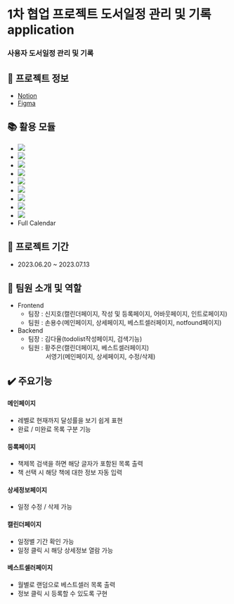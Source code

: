 # 1차 협업 프로젝트 도서일정 관리 및 기록 application

### 사용자 도서일정 관리 및 기록

## :floppy_disk: 프로젝트 정보

- [Notion](https://enshrined-rosemary-d4a.notion.site/BOOK-PLANNER-906e3289681445399adeffbf1951215a?pvs=4)
- [Figma](https://www.figma.com/file/M5v9EPgpAVd0XVuc6VQhaI/Front-Figma?type=design&node-id=0%3A1&mode=design&t=0vKCEUWXKbLIx4hO-1)

## :books: 활용 모듈

- <img src="https://img.shields.io/badge/React-263238?style=flat&logo=React&logoColor=skyblue">
- <img src="https://img.shields.io/badge/ReactRouter-CA4245?style=flat-the-badge&logo=reactrouter&logoColor=white">
- <img src="https://img.shields.io/badge/Javascript-F7DF1E?style=flat&logo=javascript&logoColor=white">
- <img src="https://img.shields.io/badge/Sass-CC6699?style=flat&logo=sass&logoColor=white">
- <img src="https://img.shields.io/badge/Fontawesome-528DD7?style=flat&logo=fontawesome&logoColor=white">
- <img src="https://img.shields.io/badge/Tailwind CSS-06B6D4?style=flat&logo=tailwindcss&logoColor=white">
- <img src="https://img.shields.io/badge/Axios-5A29E4?style=flat&logo=Axios&logoColor=white">
- <img src="https://img.shields.io/badge/Eslint-4B32C3?style=flat&logo=Eslint&logoColor=white">
- <img src="https://img.shields.io/badge/Prettier-F7B93E?style=flat&logo=Prettier&logoColor=white">
- Full Calendar

## :calendar: 프로젝트 기간

- 2023.06.20 ~ 2023.07.13

## :hatching_chick: 팀원 소개 및 역할

- Frontend
  - 팀장 : 신지호(캘린더페이지, 작성 및 등록페이지, 어바웃페이지, 인트로페이지)
  - 팀원 : 손용수(메인페이지, 상세페이지, 베스트셀러페이지, notfound페이지)
- Backend
  - 팀장 : 김다율(todolist작성페이지, 검색기능)
  - 팀원 : 황주은(캘린더페이지, 베스트셀러페이지)<br>&nbsp;&nbsp;&nbsp;&nbsp;&nbsp;&nbsp;&nbsp;&nbsp;&nbsp;&nbsp;서영기(메인페이지, 상세페이지, 수정/삭제)

## :heavy_check_mark: 주요기능

#### 메인페이지

- 레벨로 현재까지 달성률을 보기 쉽게 표현
- 완료 / 미완료 목록 구분 기능

#### 등록페이지

- 책제목 검색을 하면 해당 글자가 포함된 목록 출력
- 책 선택 시 해당 책에 대한 정보 자동 입력

#### 상세정보페이지

- 일정 수정 / 삭제 가능

#### 캘린더페이지

- 일정별 기간 확인 가능
- 일정 클릭 시 해당 상세정보 열람 가능

#### 베스트셀러페이지

- 월별로 랜덤으로 베스트셀러 목록 출력
- 정보 클릭 시 등록할 수 있도록 구현

